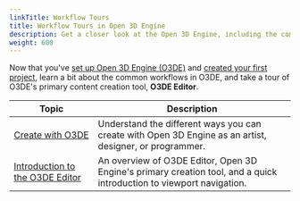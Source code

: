 ```yaml
---
linkTitle: Workflow Tours
title: Workflow Tours in Open 3D Engine
description: Get a closer look at the Open 3D Engine, including the common workflows for each creative role on a project, and the primary creative tool, O3DE Editor.
weight: 600
---
```


Now that you've [set up Open 3D Engine (O3DE)](../setup) and [created your first project](../create), learn a bit about the common workflows in O3DE, and take a tour of O3DE's primary content creation tool, **O3DE Editor**.

| Topic | Description |
| - | - |
| [Create with O3DE](./create-intro) | Understand the different ways you can create with Open 3D Engine as an artist, designer, or programmer. |
| [Introduction to the O3DE Editor](./editor-tour) | An overview of O3DE Editor, Open 3D Engine's primary creation tool, and a quick introduction to viewport navigation. |
